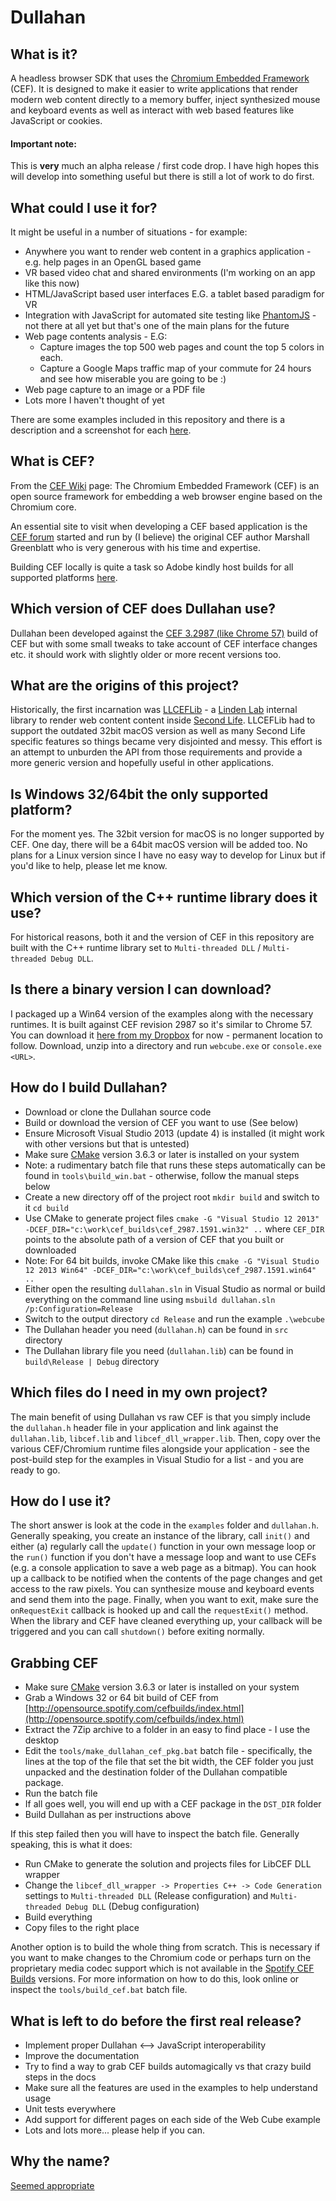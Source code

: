 # Dullahan

## What is it?

A headless browser SDK that uses the [Chromium Embedded Framework](https://en.wikipedia.org/wiki/Chromium_Embedded_Framework) (CEF). It is designed to make it easier to write applications that render modern web content directly to a memory buffer, inject synthesized mouse and keyboard events as well as interact with web based features like JavaScript or cookies.

#### **Important note**: 
This is __very__ much an alpha release / first code drop. I have high hopes this will develop into something useful but there is still a lot of work to do first.

## What could I use it for?

It might be useful in a number of situations - for example:

* Anywhere you want to render web content in a graphics application - e.g. help pages in an OpenGL based game
* VR based video chat and shared environments (I'm working on an app like this now)
* HTML/JavaScript based user interfaces E.G. a tablet based paradigm for VR
* Integration with JavaScript for automated site testing like [PhantomJS](http://phantomjs.org/) - not there at all yet but that's one of the main plans for the future
* Web page contents analysis - E.G:
  * Capture images the top 500 web pages and count the top 5 colors in each.
  * Capture a Google Maps traffic map of your commute for 24 hours and see how miserable you are going to be :)
* Web page capture to an image or a PDF file
* Lots more I haven't thought of yet

There are some examples included in this repository and there is a description and a screenshot for each [here](./examples/README.md). 

## What is CEF?

From the [CEF Wiki](https://en.wikipedia.org/wiki/Chromium_Embedded_Framework) page: The Chromium Embedded Framework (CEF) is an open source framework for embedding a web browser engine based on the Chromium core. 

An essential site to visit when developing a CEF based application is the [CEF forum](http://magpcss.org/ceforum/) started and run by (I believe) the original CEF author Marshall Greenblatt who is very generous with his time and expertise.

Building CEF locally is quite a task so Adobe kindly host builds for all supported platforms [here](http://opensource.spotify.com/cefbuilds/index.html).

## Which version of CEF does Dullahan use?

Dullahan been developed against the [CEF 3.2987 (like Chrome 57)](http://opensource.spotify.com/cefbuilds/index.html) build of CEF but with some small tweaks to take account of CEF interface changes etc. it should work with slightly older or more recent versions too.

## What are the origins of this project?

Historically, the first incarnation was [LLCEFLib](https://bitbucket.org/lindenlab/3p-llceflib) - a [Linden Lab](http://lindenlab.com) internal library to render web content content inside [Second Life](http://secondlife.com). LLCEFLib had to support the outdated 32bit macOS version as well as many Second Life specific features so things became very disjointed and messy. This effort is an attempt to unburden the API from those requirements and provide a more generic version and hopefully useful in other applications.

## Is Windows 32/64bit the only supported platform?

For the moment yes. The 32bit version for macOS is no longer supported by CEF. One day, there will be a 64bit macOS version will be added too. No plans for a Linux version since I have no easy way to develop for Linux but if you'd like to help, please let me know.

## Which version of the C++ runtime library does it use?

For historical reasons, both it and the version of CEF in this repository are built with the C++ runtime library set to `Multi-threaded DLL` /  `Multi-threaded Debug DLL`. 

## Is there a binary version I can download? ##

I packaged up a Win64 version of the examples along with the necessary runtimes. It is built against CEF revision 2987 so it's similar to Chrome 57. You can download it [here from my Dropbox](https://dl.dropboxusercontent.com/u/1109/dullahan_bin_examples-1.1.631-2987.1591.win64.zip) for now - permanent location to follow. Download, unzip into a directory and run `webcube.exe` or `console.exe <URL>`.

## How do I build Dullahan?

* Download or clone the Dullahan source code
* Build or download the version of CEF you want to use (See below)
* Ensure Microsoft Visual Studio 2013 (update 4) is installed (it might work with other versions but that is untested)
* Make sure [CMake](https://cmake.org/) version 3.6.3 or later is installed on your system
* Note: a rudimentary batch file that runs these steps automatically can be found in `tools\build_win.bat` - otherwise, follow the manual steps below
* Create a new directory off of the project root `mkdir build` and switch to it `cd build`
* Use CMake to generate project files `cmake -G "Visual Studio 12 2013" -DCEF_DIR="c:\work\cef_builds\cef_2987.1591.win32" ..` where `CEF_DIR` points to the absolute path of a version of CEF that you built or downloaded
* Note: For 64 bit builds, invoke CMake like this `cmake -G "Visual Studio 12 2013 Win64" -DCEF_DIR="c:\work\cef_builds\cef_2987.1591.win64" ..`
* Either open the resulting `dullahan.sln` in Visual Studio as normal or build everything on the command line using `msbuild dullahan.sln /p:Configuration=Release`
* Switch to the output directory `cd Release` and run the example `.\webcube`
* The Dullahan header you need (`dullahan.h`) can be found in `src` directory
* The Dullahan library file you need (`dullahan.lib`) can be found in `build\Release | Debug` directory

## Which files do I need in my own project?

The main benefit of using Dullahan vs raw CEF is that you simply include the `dullahan.h` header file in your application and link against the `dullahan.lib`, `libcef.lib` and `libcef_dll_wrapper.lib`. Then, copy over the various CEF/Chromium runtime files alongside your application - see the post-build step for the examples in Visual Studio for a list - and you are ready to go.

## How do I use it?

The short answer is look at the code in the `examples` folder and `dullahan.h`. Generally speaking, you create an instance of the library, call `init()` and either (a) regularly call the `update()` function in your own message loop or the `run()` function if you don't have a message loop and want to use CEFs (e.g. a console application to save a web page as a bitmap). You can hook up a callback to be notified when the contents of the page changes and get access to the raw pixels. You can synthesize mouse and keyboard events and send them into the page. Finally, when you want to exit, make sure the `onRequestExit` callback is hooked up and call the `requestExit()` method. When the library and CEF have cleaned everything up, your callback will be triggered and you can call `shutdown()` before exiting normally.

## Grabbing CEF

* Make sure [CMake](https://cmake.org/) version 3.6.3 or later is installed on your system
* Grab a Windows 32 or 64 bit build of CEF from [http://opensource.spotify.com/cefbuilds/index.html](http://opensource.spotify.com/cefbuilds/index.html)
* Extract the 7Zip archive to a folder in an easy to find place - I use the desktop
* Edit the `tools/make_dullahan_cef_pkg.bat` batch file - specifically, the lines at the top of the file that set the bit width, the CEF folder you just unpacked and the destination folder of the Dullahan compatible package.
* Run the batch file
* If all goes well, you will end up with a CEF package in the `DST_DIR` folder
* Build Dullahan as per instructions above

If this step failed then you will have to inspect the batch file. Generally speaking, this is what it does:

* Run CMake to generate the solution and projects files for LibCEF DLL wrapper
* Change the `libcef_dll_wrapper -> Properties C++ -> Code Generation` settings to `Multi-threaded DLL` (Release configuration) and `Multi-threaded Debug DLL` (Debug configuration) 
* Build everything
* Copy files to the right place

Another option is to build the whole thing from scratch. This is necessary if you want to make changes to the Chromium code or perhaps turn on the proprietary media codec support which is not available in the [Spotify CEF Builds](http://opensource.spotify.com/cefbuilds/index.html) versions. For more information on how to do this, look online or inspect the `tools/build_cef.bat` batch file.

## What is left to do before the first real release?

*   Implement proper Dullahan <--> JavaScript interoperability
*   Improve the documentation
*   Try to find a way to grab CEF builds automagically vs that crazy build steps in the docs
*   Make sure all the features are used in the examples to help understand usage
*   Unit tests everywhere
*   Add support for different pages on each side of the Web Cube example
*   Lots and lots more... please help if you can.

## Why the name?

[Seemed appropriate](https://www.google.com/search?q=dullahan)
